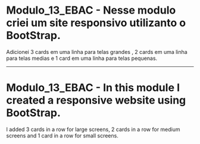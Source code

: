 # Modulo_13_EBAC - Nesse modulo criei um site responsivo utilizanto o BootStrap.
Adicionei 3 cards em uma linha para telas grandes , 2 cards em uma linha para telas medias e 1 card em uma linha para telas pequenas.

----

# Modulo_13_EBAC - In this module I created a responsive website using BootStrap.
I added 3 cards in a row for large screens, 2 cards in a row for medium screens and 1 card in a row for small screens.
